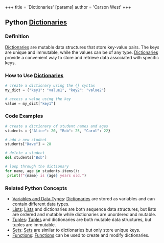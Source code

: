+++
 title = 'Dictionaries'
[params]
	author = 'Carson West'
+++
## Python [Dictionaries](./../dictionaries/)

### Definition
 [Dictionaries](./../dictionaries/) are mutable data structures that store key-value pairs. The keys are unique and immutable, while the values can be of any type. [Dictionaries](./../dictionaries/) provide a convenient way to store and retrieve data associated with specific keys.

### How to Use [Dictionaries](./../dictionaries/)
```python
# create a dictionary using the {} syntax
my_dict = {"key1": "value1", "key2": "value2"}

# access a value using the key
value = my_dict["key1"]
```

### Code Examples
```python
# create a dictionary of student names and ages
students = {"Alice": 20, "Bob": 25, "Carol": 22}

# add a new student
students["Dave"] = 28

# delete a student
del students["Bob"]

# loop through the dictionary
for name, age in students.items():
 print(f"{name} is {age} years old.")
```

### Related Python Concepts

- [Variables and Data Types](./../variables-and-data-types/): [Dictionaries](./../dictionaries/) are stored as variables and can contain different data types.
- [Lists](./../lists/): [Lists](./../lists/) and dictionaries are both sequence data structures, but lists are ordered and mutable while dictionaries are unordered and mutable.
- [Tuples](./../tuples/): [Tuples](./../tuples/) and dictionaries are both mutable data structures, but tuples are immutable.
- [Sets](./../sets/): [Sets](./../sets/) are similar to dictionaries but only store unique keys.
- [Functions](./../functions/): [Functions](./../functions/) can be used to create and modify dictionaries.